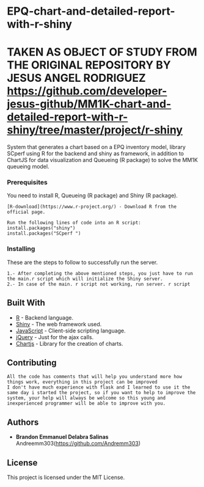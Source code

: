# EPQ-chart-and-detailed-report-with-r-shiny
# TAKEN AS OBJECT OF STUDY FROM THE ORIGINAL REPOSITORY BY JESUS ANGEL RODRIGUEZ https://github.com/developer-jesus-github/MM1K-chart-and-detailed-report-with-r-shiny/tree/master/project/r-shiny

System that generates a chart based on a EPQ inventory model, library SCperf using R for the backend and shiny as framework, in addition to ChartJS for data visualization and Queueing (R package) to solve the MM1K queueing model.

### Prerequisites

You need to install R, Queueing (R package) and Shiny (R package).


```
[R-download](https://www.r-project.org/) - Download R from the official page.
```

```
Run the following lines of code into an R script:
install.packages("shiny")
install.packages("SCperf ")
```

### Installing

These are the steps to follow to successfully run the server.

```
1.- After completing the above mentioned steps, you just have to run the main.r script which will initialize the Shiny server.
2.- In case of the main. r script not working, run server. r script
```

## Built With

* [R](https://www.r-project.org/) - Backend language.
* [Shiny](https://shiny.rstudio.com/) - The web framework used.
* [JavaScript](https://www.javascript.com/) - Client-side scripting language.
* [jQuery](https://jquery.com/) - Just for the ajax calls.
* [Chartjs](https://www.chartjs.org//) - Library for the creation of charts.

## Contributing

```
All the code has comments that will help you understand more how things work, everything in this project can be improved
I don't have much experience with flask and I learned to use it the same day i started the project, so if you want to help to improve the system, your help will always be welcome so this young and inexperienced programmer will be able to improve with you.
```

## Authors

* **Brandon Emmanuel Delabra Salinas**   
Andreemm303(https://github.com/Andremm303)


## License

This project is licensed under the MIT License.


